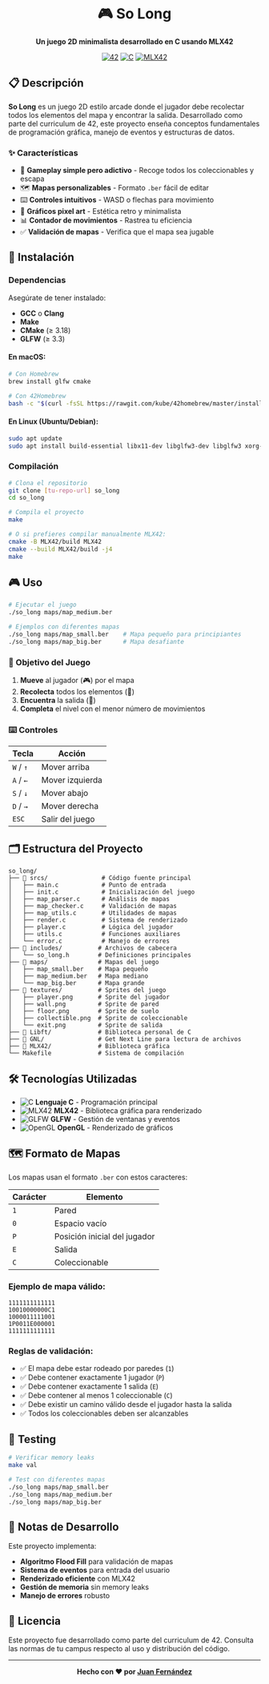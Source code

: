 <div align="center">
  
# 🎮 So Long

**Un juego 2D minimalista desarrollado en C usando MLX42**

[![42](https://img.shields.io/badge/42-Project-000000?style=flat-square&logo=42)]()
[![C](https://img.shields.io/badge/C-00599C?style=flat-square&logo=c&logoColor=white)]()
[![MLX42](https://img.shields.io/badge/MLX42-Graphics-FF6B6B?style=flat-square)]()

</div>

## 📋 Descripción

**So Long** es un juego 2D estilo arcade donde el jugador debe recolectar todos los elementos del mapa y encontrar la salida. Desarrollado como parte del curriculum de 42, este proyecto enseña conceptos fundamentales de programación gráfica, manejo de eventos y estructuras de datos.

### ✨ Características

- 🎯 **Gameplay simple pero adictivo** - Recoge todos los coleccionables y escapa
- 🗺️ **Mapas personalizables** - Formato `.ber` fácil de editar
- ⌨️ **Controles intuitivos** - WASD o flechas para movimiento
- 🎨 **Gráficos pixel art** - Estética retro y minimalista
- 📊 **Contador de movimientos** - Rastrea tu eficiencia
- ✅ **Validación de mapas** - Verifica que el mapa sea jugable

## 🚀 Instalación

### Dependencias

Asegúrate de tener instalado:
- **GCC** o **Clang**
- **Make**
- **CMake** (≥ 3.18)
- **GLFW** (≥ 3.3)

#### En macOS:
```bash
# Con Homebrew
brew install glfw cmake

# Con 42Homebrew
bash -c "$(curl -fsSL https://rawgit.com/kube/42homebrew/master/install.sh)"
```

#### En Linux (Ubuntu/Debian):
```bash
sudo apt update
sudo apt install build-essential libx11-dev libglfw3-dev libglfw3 xorg-dev cmake
```

### Compilación

```bash
# Clona el repositorio
git clone [tu-repo-url] so_long
cd so_long

# Compila el proyecto
make

# O si prefieres compilar manualmente MLX42:
cmake -B MLX42/build MLX42
cmake --build MLX42/build -j4
make
```

## 🎮 Uso

```bash
# Ejecutar el juego
./so_long maps/map_medium.ber

# Ejemplos con diferentes mapas
./so_long maps/map_small.ber    # Mapa pequeño para principiantes
./so_long maps/map_big.ber      # Mapa desafiante
```

### 🎯 Objetivo del Juego

1. **Mueve** al jugador (🎮) por el mapa
2. **Recolecta** todos los elementos (💎)
3. **Encuentra** la salida (🚪)
4. **Completa** el nivel con el menor número de movimientos

### ⌨️ Controles

| Tecla | Acción |
|-------|--------|
| `W` / `↑` | Mover arriba |
| `A` / `←` | Mover izquierda |
| `S` / `↓` | Mover abajo |
| `D` / `→` | Mover derecha |
| `ESC` | Salir del juego |

## 🗂️ Estructura del Proyecto

```
so_long/
├── 📁 srcs/               # Código fuente principal
│   ├── main.c            # Punto de entrada
│   ├── init.c            # Inicialización del juego
│   ├── map_parser.c      # Análisis de mapas
│   ├── map_checker.c     # Validación de mapas
│   ├── map_utils.c       # Utilidades de mapas
│   ├── render.c          # Sistema de renderizado
│   ├── player.c          # Lógica del jugador
│   ├── utils.c           # Funciones auxiliares
│   └── error.c           # Manejo de errores
├── 📁 includes/          # Archivos de cabecera
│   └── so_long.h        # Definiciones principales
├── 📁 maps/              # Mapas del juego
│   ├── map_small.ber    # Mapa pequeño
│   ├── map_medium.ber   # Mapa mediano
│   └── map_big.ber      # Mapa grande
├── 📁 textures/          # Sprites del juego
│   ├── player.png       # Sprite del jugador
│   ├── wall.png         # Sprite de pared
│   ├── floor.png        # Sprite de suelo
│   ├── collectible.png  # Sprite de coleccionable
│   └── exit.png         # Sprite de salida
├── 📁 Libft/             # Biblioteca personal de C
├── 📁 GNL/               # Get Next Line para lectura de archivos
├── 📁 MLX42/             # Biblioteca gráfica
└── Makefile             # Sistema de compilación
```

## 🛠️ Tecnologías Utilizadas

- ![C](https://img.shields.io/badge/C-A8B9CC?style=flat&logo=c&logoColor=white) **Lenguaje C** - Programación principal
- ![MLX42](https://img.shields.io/badge/MLX42-FF6B6B?style=flat) **MLX42** - Biblioteca gráfica para renderizado
- ![GLFW](https://img.shields.io/badge/GLFW-0F1419?style=flat) **GLFW** - Gestión de ventanas y eventos
- ![OpenGL](https://img.shields.io/badge/OpenGL-5586A4?style=flat&logo=opengl&logoColor=white) **OpenGL** - Renderizado de gráficos

## 🗺️ Formato de Mapas

Los mapas usan el formato `.ber` con estos caracteres:

| Carácter | Elemento |
|----------|----------|
| `1` | Pared |
| `0` | Espacio vacío |
| `P` | Posición inicial del jugador |
| `E` | Salida |
| `C` | Coleccionable |

### Ejemplo de mapa válido:
```
1111111111111
10010000000C1
1000011111001
1P0011E000001
1111111111111
```

### Reglas de validación:
- ✅ El mapa debe estar rodeado por paredes (`1`)
- ✅ Debe contener exactamente 1 jugador (`P`)
- ✅ Debe contener exactamente 1 salida (`E`)
- ✅ Debe contener al menos 1 coleccionable (`C`)
- ✅ Debe existir un camino válido desde el jugador hasta la salida
- ✅ Todos los coleccionables deben ser alcanzables

## 🧪 Testing

```bash
# Verificar memory leaks
make val

# Test con diferentes mapas
./so_long maps/map_small.ber
./so_long maps/map_medium.ber
./so_long maps/map_big.ber
```

## 📝 Notas de Desarrollo

Este proyecto implementa:
- **Algoritmo Flood Fill** para validación de mapas
- **Sistema de eventos** para entrada del usuario
- **Renderizado eficiente** con MLX42
- **Gestión de memoria** sin memory leaks
- **Manejo de errores** robusto

## 📄 Licencia

Este proyecto fue desarrollado como parte del curriculum de 42. Consulta las normas de tu campus respecto al uso y distribución del código.

---

<div align="center">

**Hecho con ❤️ por [Juan Fernández](https://github.com/jjfernaa)**

</div>
